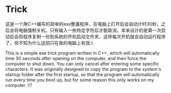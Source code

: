 # Trick
这是一个用C++编写的简单的exe整蛊程序，在电脑上打开后会自动计时30秒，之后会将电脑强制关机。只有输入一些特定字符后才能取消。本来设计的是第一次启动后会将程序复制一份到系统的开机启动文件夹，这样每次开机就会自动运行程序了，但不知为什么这招只在我的电脑上有效:(

This is a simple exe trick program written in C++, which will automatically time 30 seconds after opening on the computer, and then force the computer to shut down. You can only cancel after entering some specific characters. It was originally designed to copy the program to the system's startup folder after the first startup, so that the program will automatically run every time you boot up, but for some reason this only works on my computer :(?
